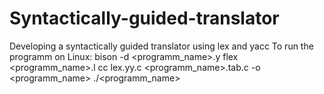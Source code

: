# Syntactically-guided-translator
Developing a syntactically guided translator using lex and yacc
To run the programm on Linux:
bison -d <programm_name>.y
flex <programm_name>.l
cc lex.yy.c <programm_name>.tab.c -o <programm_name>
./<programm_name>
